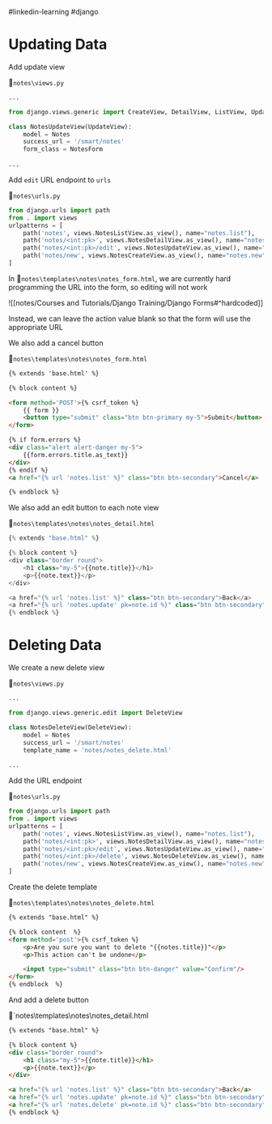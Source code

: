 #linkedin-learning #django

# Updating Data

Add update view

📁`notes\views.py`
```python
...

from django.views.generic import CreateView, DetailView, ListView, UpdateView

class NotesUpdateView(UpdateView):
    model = Notes
    success_url = '/smart/notes'
    form_class = NotesForm
    
...
```

Add `edit` URL endpoint to `urls`

📁`notes\urls.py`
```python
from django.urls import path
from . import views
urlpatterns = [
    path('notes', views.NotesListView.as_view(), name="notes.list"),
    path('notes/<int:pk>', views.NotesDetailView.as_view(), name="notes.detail"),
    path('notes/<int:pk>/edit', views.NotesUpdateView.as_view(), name="notes.update"),
    path('notes/new', views.NotesCreateView.as_view(), name="notes.new"),
]
```

In 📁`notes\templates\notes\notes_form.html`, we are currently hard programming the URL into the form, so editing will not work

![[notes/Courses and Tutorials/Django Training/Django Forms#^hardcoded]]

Instead, we can leave the action value blank so that the form will use the appropriate URL

We also add a cancel button

📁`notes\templates\notes\notes_form.html`
```html
{% extends 'base.html' %}

{% block content %}

<form method='POST'>{% csrf_token %}
    {{ form }}
    <button type="submit" class="btn btn-primary my-5">Submit</button>
</form>

{% if form.errors %}
<div class="alert alert-danger my-5">
    {{form.errors.title.as_text}}
</div>
{% endif %}
<a href="{% url 'notes.list' %}" class="btn btn-secondary">Cancel</a>

{% endblock %}
```

We also add an edit button to each note view

📁`notes\templates\notes\notes_detail.html`
```python
{% extends "base.html" %}

{% block content %}
<div class="border round">
    <h1 class="my-5">{{note.title}}</h1>
    <p>{{note.text}}</p>
</div>

<a href="{% url 'notes.list' %}" class="btn btn-secondary">Back</a>
<a href="{% url 'notes.update' pk=note.id %}" class="btn btn-secondary">Edit</a>
{% endblock %}
```

# Deleting Data

We create a new delete view

📁`notes\views.py`
```python
...

from django.views.generic.edit import DeleteView

class NotesDeleteView(DeleteView):
    model = Notes
    success_url = '/smart/notes'
    template_name = 'notes/notes_delete.html'
    
...
```

Add the URL endpoint

📁`notes\urls.py`
```python
from django.urls import path
from . import views
urlpatterns = [
    path('notes', views.NotesListView.as_view(), name="notes.list"),
    path('notes/<int:pk>', views.NotesDetailView.as_view(), name="notes.detail"),
    path('notes/<int:pk>/edit', views.NotesUpdateView.as_view(), name="notes.update"),
    path('notes/<int:pk>/delete', views.NotesDeleteView.as_view(), name="notes.delete"),
    path('notes/new', views.NotesCreateView.as_view(), name="notes.new"),
]
```

Create the delete template

📁`notes\templates\notes\notes_delete.html`
```html
{% extends "base.html" %}

{% block content  %}
<form method='post'>{% csrf_token %}
    <p>Are you sure you want to delete "{{notes.title}}"</p>
    <p>This action can't be undone</p>

    <input type="submit" class="btn btn-danger" value="Confirm"/>
</form>
{% endblock  %}
```

And add a delete button

📁`notes\templates\notes\notes_detail.html
```html
{% extends "base.html" %}

{% block content %}
<div class="border round">
    <h1 class="my-5">{{note.title}}</h1>
    <p>{{note.text}}</p>
</div>

<a href="{% url 'notes.list' %}" class="btn btn-secondary">Back</a>
<a href="{% url 'notes.update' pk=note.id %}" class="btn btn-secondary">Edit</a>
<a href="{% url 'notes.delete' pk=note.id %}" class="btn btn-secondary">Delete</a>
{% endblock %}
```